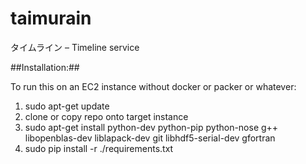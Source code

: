 # taimurain
タイムライン – Timeline service

##Installation:##


To run this on an EC2 instance without docker or packer or whatever:
1. sudo apt-get update 
2. clone or copy repo onto target instance 
3. sudo apt-get install  python-dev python-pip python-nose g++ libopenblas-dev liblapack-dev git libhdf5-serial-dev gfortran
4. sudo pip install -r ./requirements.txt




